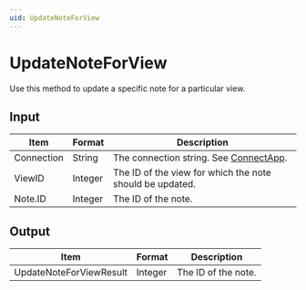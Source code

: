 ```yaml
---
uid: UpdateNoteForView
---
```


# UpdateNoteForView

Use this method to update a specific note for a particular view.

## Input

| Item       | Format  | Description                                                                          |
|------------|---------|--------------------------------------------------------------------------------------|
| Connection | String  | The connection string. See [ConnectApp](xref:ConnectApp). |
| ViewID     | Integer | The ID of the view for which the note should be updated.                             |
| Note.ID    | Integer | The ID of the note.                                                                  |

## Output

| Item                     | Format  | Description         |
|--------------------------|---------|---------------------|
| UpdateNoteForView­Result | Integer | The ID of the note. |

